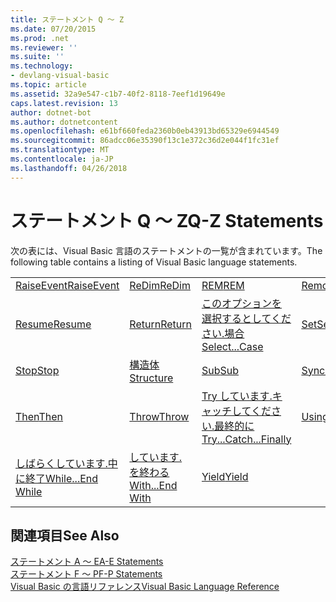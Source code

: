 ```yaml
---
title: ステートメント Q ～ Z
ms.date: 07/20/2015
ms.prod: .net
ms.reviewer: ''
ms.suite: ''
ms.technology:
- devlang-visual-basic
ms.topic: article
ms.assetid: 32a9e547-c1b7-40f2-8118-7eef1d19649e
caps.latest.revision: 13
author: dotnet-bot
ms.author: dotnetcontent
ms.openlocfilehash: e61bf660feda2360b0eb43913bd65329e6944549
ms.sourcegitcommit: 86adcc06e35390f13c1e372c36d2e044f1fc31ef
ms.translationtype: MT
ms.contentlocale: ja-JP
ms.lasthandoff: 04/26/2018
---
```

# <a name="q-z-statements"></a><span data-ttu-id="53be9-102">ステートメント Q ～ Z</span><span class="sxs-lookup"><span data-stu-id="53be9-102">Q-Z Statements</span></span>
<span data-ttu-id="53be9-103">次の表には、Visual Basic 言語のステートメントの一覧が含まれています。</span><span class="sxs-lookup"><span data-stu-id="53be9-103">The following table contains a listing of Visual Basic language statements.</span></span>  
  
|||||  
|---|---|---|---|  
|[<span data-ttu-id="53be9-104">RaiseEvent</span><span class="sxs-lookup"><span data-stu-id="53be9-104">RaiseEvent</span></span>](../../../visual-basic/language-reference/statements/raiseevent-statement.md)|[<span data-ttu-id="53be9-105">ReDim</span><span class="sxs-lookup"><span data-stu-id="53be9-105">ReDim</span></span>](../../../visual-basic/language-reference/statements/redim-statement.md)|[<span data-ttu-id="53be9-106">REM</span><span class="sxs-lookup"><span data-stu-id="53be9-106">REM</span></span>](../../../visual-basic/language-reference/statements/rem-statement.md)|[<span data-ttu-id="53be9-107">RemoveHandler</span><span class="sxs-lookup"><span data-stu-id="53be9-107">RemoveHandler</span></span>](../../../visual-basic/language-reference/statements/removehandler-statement.md)|  
|[<span data-ttu-id="53be9-108">Resume</span><span class="sxs-lookup"><span data-stu-id="53be9-108">Resume</span></span>](../../../visual-basic/language-reference/statements/resume-statement.md)|[<span data-ttu-id="53be9-109">Return</span><span class="sxs-lookup"><span data-stu-id="53be9-109">Return</span></span>](../../../visual-basic/language-reference/statements/return-statement.md)|[<span data-ttu-id="53be9-110">このオプションを選択するとしてください.場合</span><span class="sxs-lookup"><span data-stu-id="53be9-110">Select...Case</span></span>](../../../visual-basic/language-reference/statements/select-case-statement.md)|[<span data-ttu-id="53be9-111">Set</span><span class="sxs-lookup"><span data-stu-id="53be9-111">Set</span></span>](../../../visual-basic/language-reference/statements/set-statement.md)|  
|[<span data-ttu-id="53be9-112">Stop</span><span class="sxs-lookup"><span data-stu-id="53be9-112">Stop</span></span>](../../../visual-basic/language-reference/statements/stop-statement.md)|[<span data-ttu-id="53be9-113">構造体</span><span class="sxs-lookup"><span data-stu-id="53be9-113">Structure</span></span>](../../../visual-basic/language-reference/statements/structure-statement.md)|[<span data-ttu-id="53be9-114">Sub</span><span class="sxs-lookup"><span data-stu-id="53be9-114">Sub</span></span>](../../../visual-basic/language-reference/statements/sub-statement.md)|[<span data-ttu-id="53be9-115">SyncLock</span><span class="sxs-lookup"><span data-stu-id="53be9-115">SyncLock</span></span>](../../../visual-basic/language-reference/statements/synclock-statement.md)|  
|[<span data-ttu-id="53be9-116">Then</span><span class="sxs-lookup"><span data-stu-id="53be9-116">Then</span></span>](../../../visual-basic/language-reference/statements/then-statement.md)|[<span data-ttu-id="53be9-117">Throw</span><span class="sxs-lookup"><span data-stu-id="53be9-117">Throw</span></span>](../../../visual-basic/language-reference/statements/throw-statement.md)|[<span data-ttu-id="53be9-118">Try しています.キャッチしてください.最終的に</span><span class="sxs-lookup"><span data-stu-id="53be9-118">Try...Catch...Finally</span></span>](../../../visual-basic/language-reference/statements/try-catch-finally-statement.md)|[<span data-ttu-id="53be9-119">Using</span><span class="sxs-lookup"><span data-stu-id="53be9-119">Using</span></span>](../../../visual-basic/language-reference/statements/using-statement.md)|  
|[<span data-ttu-id="53be9-120">しばらくしています.中に終了</span><span class="sxs-lookup"><span data-stu-id="53be9-120">While...End While</span></span>](../../../visual-basic/language-reference/statements/while-end-while-statement.md)|[<span data-ttu-id="53be9-121">しています.を終わる</span><span class="sxs-lookup"><span data-stu-id="53be9-121">With...End With</span></span>](../../../visual-basic/language-reference/statements/with-end-with-statement.md)|[<span data-ttu-id="53be9-122">Yield</span><span class="sxs-lookup"><span data-stu-id="53be9-122">Yield</span></span>](../../../visual-basic/language-reference/statements/yield-statement.md)||  
  
## <a name="see-also"></a><span data-ttu-id="53be9-123">関連項目</span><span class="sxs-lookup"><span data-stu-id="53be9-123">See Also</span></span>  
 [<span data-ttu-id="53be9-124">ステートメント A ～ E</span><span class="sxs-lookup"><span data-stu-id="53be9-124">A-E Statements</span></span>](../../../visual-basic/language-reference/statements/a-e-statements.md)  
 [<span data-ttu-id="53be9-125">ステートメント F ～ P</span><span class="sxs-lookup"><span data-stu-id="53be9-125">F-P Statements</span></span>](../../../visual-basic/language-reference/statements/f-p-statements.md)  
 [<span data-ttu-id="53be9-126">Visual Basic の言語リファレンス</span><span class="sxs-lookup"><span data-stu-id="53be9-126">Visual Basic Language Reference</span></span>](../../../visual-basic/language-reference/index.md)
